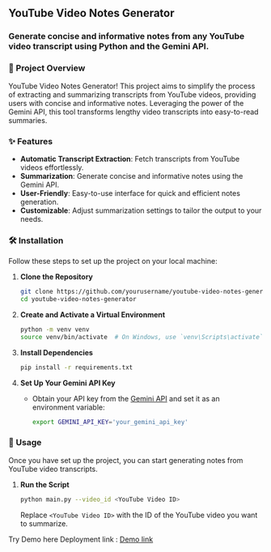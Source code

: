 
## YouTube Video Notes Generator

### Generate concise and informative notes from any YouTube video transcript using Python and the Gemini API.


### 📜 Project Overview

YouTube Video Notes Generator! This project aims to simplify the process of extracting and summarizing transcripts from YouTube videos, providing users with concise and informative notes. Leveraging the power of the Gemini API, this tool transforms lengthy video transcripts into easy-to-read summaries.

### ✨ Features

- **Automatic Transcript Extraction**: Fetch transcripts from YouTube videos effortlessly.
- **Summarization**: Generate concise and informative notes using the Gemini API.
- **User-Friendly**: Easy-to-use interface for quick and efficient notes generation.
- **Customizable**: Adjust summarization settings to tailor the output to your needs.

### 🛠️ Installation

Follow these steps to set up the project on your local machine:

1. **Clone the Repository**
   ```bash
   git clone https://github.com/yourusername/youtube-video-notes-generator.git
   cd youtube-video-notes-generator
   ```

2. **Create and Activate a Virtual Environment**
   ```bash
   python -m venv venv
   source venv/bin/activate  # On Windows, use `venv\Scripts\activate`
   ```

3. **Install Dependencies**
   ```bash
   pip install -r requirements.txt
   ```

4. **Set Up Your Gemini API Key**
   - Obtain your API key from the [Gemini API](https://gemini.com/api) and set it as an environment variable:
     ```bash
     export GEMINI_API_KEY='your_gemini_api_key'
     ```

### 🚀 Usage

Once you have set up the project, you can start generating notes from YouTube video transcripts.

1. **Run the Script**
   ```bash
   python main.py --video_id <YouTube Video ID>
   ```

   Replace `<YouTube Video ID>` with the ID of the YouTube video you want to summarize.








Try Demo here Deployment link :
[Demo link](https://notes-from-youtube-video-qu65aw8wfb2vcqkaawnoyp.streamlit.app/)
